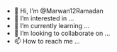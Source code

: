- 👋 Hi, I’m @Marwan12Ramadan
- 👀 I’m interested in ...
- 🌱 I’m currently learning ...
- 💞️ I’m looking to collaborate on ...
- 📫 How to reach me ...

<!---
Marwan12Ramadan/Marwan12Ramadan is a ✨ special ✨ repository because its `README.md` (this file) appears on your GitHub profile.
You can click the Preview link to take a look at your changes.
--->
